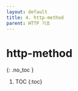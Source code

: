 ```yaml
---
layout: default
title: 4. http-method
parent: HTTP 기초
---
```


# http-method
{: .no_toc }

1. TOC
{:toc}